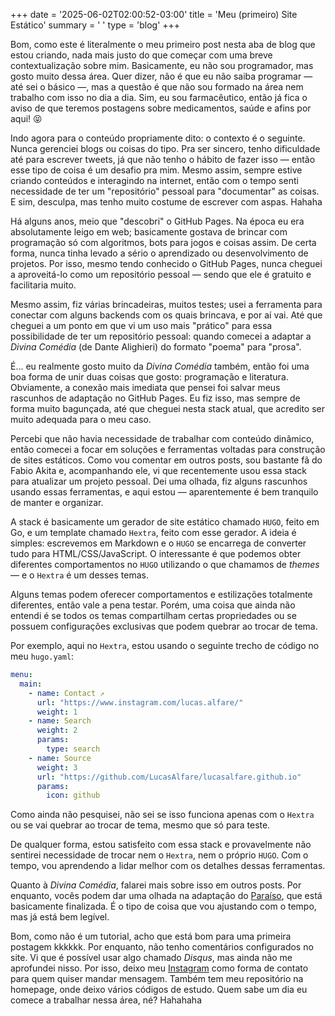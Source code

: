 +++
date = '2025-06-02T02:00:52-03:00'
title = 'Meu (primeiro) Site Estático'
summary = ' '
type = 'blog'
+++

Bom, como este é literalmente o meu primeiro post nesta aba de blog que estou criando, nada mais justo do que começar com uma breve contextualização sobre mim. Basicamente, eu não sou programador, mas gosto muito dessa área. Quer dizer, não é que eu não saiba programar — até sei o básico —, mas a questão é que não sou formado na área nem trabalho com isso no dia a dia. Sim, eu sou farmacêutico, então já fica o aviso de que teremos postagens sobre medicamentos, saúde e afins por aqui! 😝

Indo agora para o conteúdo propriamente dito: o contexto é o seguinte. Nunca gerenciei blogs ou coisas do tipo. Pra ser sincero, tenho dificuldade até para escrever tweets, já que não tenho o hábito de fazer isso — então esse tipo de coisa é um desafio pra mim. Mesmo assim, sempre estive criando conteúdos e interagindo na internet, então com o tempo senti necessidade de ter um "repositório" pessoal para "documentar" as coisas. E sim, desculpa, mas tenho muito costume de escrever com aspas. Hahaha

Há alguns anos, meio que "descobri" o GitHub Pages. Na época eu era absolutamente leigo em web; basicamente gostava de brincar com programação só com algoritmos, bots para jogos e coisas assim. De certa forma, nunca tinha levado a sério o aprendizado ou desenvolvimento de projetos. Por isso, mesmo tendo conhecido o GitHub Pages, nunca cheguei a aproveitá-lo como um repositório pessoal — sendo que ele é gratuito e facilitaria muito.

Mesmo assim, fiz várias brincadeiras, muitos testes; usei a ferramenta para conectar com alguns backends com os quais brincava, e por aí vai. Até que cheguei a um ponto em que vi um uso mais "prático" para essa possibilidade de ter um repositório pessoal: quando comecei a adaptar a *Divina Comédia* (de Dante Alighieri) do formato "poema" para "prosa".

É... eu realmente gosto muito da *Divina Comédia* também, então foi uma boa forma de unir duas coisas que gosto: programação e literatura. Obviamente, a conexão mais imediata que pensei foi salvar meus rascunhos de adaptação no GitHub Pages. Eu fiz isso, mas sempre de forma muito bagunçada, até que cheguei nesta stack atual, que acredito ser muito adequada para o meu caso.

Percebi que não havia necessidade de trabalhar com conteúdo dinâmico, então comecei a focar em soluções e ferramentas voltadas para construção de sites estáticos. Como vou comentar em outros posts, sou bastante fã do Fabio Akita e, acompanhando ele, vi que recentemente usou essa stack para atualizar um projeto pessoal. Dei uma olhada, fiz alguns rascunhos usando essas ferramentas, e aqui estou — aparentemente é bem tranquilo de manter e organizar.

A stack é basicamente um gerador de site estático chamado `HUGO`, feito em Go, e um template chamado `Hextra`, feito com esse gerador. A ideia é simples: escrevemos em Markdown e o `HUGO` se encarrega de converter tudo para HTML/CSS/JavaScript. O interessante é que podemos obter diferentes comportamentos no `HUGO` utilizando o que chamamos de *themes* — e o `Hextra` é um desses temas.

Alguns temas podem oferecer comportamentos e estilizações totalmente diferentes, então vale a pena testar. Porém, uma coisa que ainda não entendi é se todos os temas compartilham certas propriedades ou se possuem configurações exclusivas que podem quebrar ao trocar de tema.

Por exemplo, aqui no `Hextra`, estou usando o seguinte trecho de código no meu `hugo.yaml`:

```yaml
menu:
  main:
    - name: Contact ↗
      url: "https://www.instagram.com/lucas.alfare/"
      weight: 1
    - name: Search
      weight: 2
      params:
        type: search
    - name: Source
      weight: 3
      url: "https://github.com/LucasAlfare/lucasalfare.github.io"
      params:
        icon: github
```

Como ainda não pesquisei, não sei se isso funciona apenas com o `Hextra` ou se vai quebrar ao trocar de tema, mesmo que só para teste.

De qualquer forma, estou satisfeito com essa stack e provavelmente não sentirei necessidade de trocar nem o `Hextra`, nem o próprio `HUGO`. Com o tempo, vou aprendendo a lidar melhor com os detalhes dessas ferramentas.

Quanto à *Divina Comédia*, falarei mais sobre isso em outros posts. Por enquanto, vocês podem dar uma olhada na adaptação do [Paraíso](../../../../../divina_comedia/paraiso/), que está basicamente finalizada. É o tipo de coisa que vou ajustando com o tempo, mas já está bem legível.

Bom, como não é um tutorial, acho que está bom para uma primeira postagem kkkkkk. Por enquanto, não tenho comentários configurados no site. Vi que é possível usar algo chamado *Disqus*, mas ainda não me aprofundei nisso. Por isso, deixo meu [Instagram](https://www.instagram.com/lucas.alfare/) como forma de contato para quem quiser mandar mensagem. Também tem meu repositório na homepage, onde deixo vários códigos de estudo. Quem sabe um dia eu comece a trabalhar nessa área, né? Hahahaha